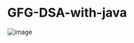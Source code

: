 # GFG-DSA-with-java

![image](https://github.com/user-attachments/assets/63028e0d-36cc-4981-a70e-f5db0cbd74b1)
